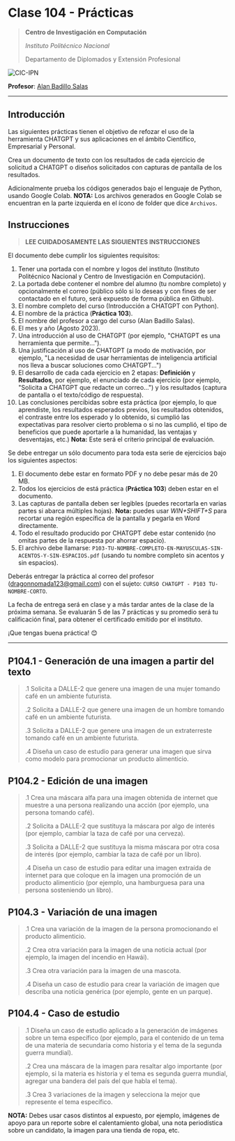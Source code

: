 # Clase 104 - Prácticas

> **Centro de Investigación en Computación**
>
> *Instituto Politécnico Nacional*
>
> Departamento de Diplomados y Extensión Profesional
>

![CIC-IPN](https://www.cic.ipn.mx/images/logos/logositiocicletras.png)

**Profesor**: [Alan Badillo Salas](alan@nomadacode.com)

---

## Introducción

Las siguientes prácticas tienen el objetivo de refozar el uso de la herramienta CHATGPT y sus aplicaciones en el ámbito Científico, Empresarial y Personal.

Crea un documento de texto con los resultados de cada ejercicio de solicitud a CHATGPT o diseños solicitados con capturas de pantalla de los resultados.

Adicionalmente prueba los códigos generados bajo el lenguaje de Python, usando Google Colab. **NOTA:** Los archivos generados en Google Colab se encuentran en la parte izquierda en el ícono de folder que dice `Archivos`.

## Instrucciones

> **LEE CUIDADOSAMENTE LAS SIGUIENTES INSTRUCCIONES**

El documento debe cumplir los siguientes requisitos:

1. Tener una portada con el nombre y logos del instituto (Instituto Politécnico Nacional y Centro de Investigación en Computación).
2. La portada debe contener el nombre del alumno (tu nombre completo) y opcionalmente el correo (público sólo si lo deseas y con fines de ser contactado en el futuro, será expuesto de forma pública en Github).
3. El nombre completo del curso (Introducción a CHATGPT con Python).
4. El nombre de la práctica (**Práctica 103**).
5. El nombre del profesor a cargo del curso (Alan Badillo Salas).
6. El mes y año (Agosto 2023).
7. Una introducción al uso de CHATGPT (por ejemplo, "CHATGPT es una herramienta que permite...").
8. Una justificación al uso de CHATGPT (a modo de motivación, por ejemplo, "La necesidad de usar herramientas de inteligencia artificial nos lleva a buscar soluciones como CHATGPT...")
9. El desarrollo de cada cada ejercicio en 2 etapas: **Definición** y **Resultados**, por ejemplo, el enunciado de cada ejercicio (por ejemplo, "Solicita a CHATGPT que redacte un correo...") y los resultados (captura de pantalla o el texto/código de respuesta).
10. Las conclusiones percibidas sobre esta práctica (por ejemplo, lo que aprendiste, los resultados esperados previos, los resultados obtenidos, el contraste entre los esperado y lo obtenido, si cumplió las expectativas para resolver cierto problema o si no las cumplió, el tipo de beneficios que puede aportarle a la humanidad, las ventajas y desventajas, etc.) **Nota:** Este será el criterio principal de evaluación.

Se debe entregar un sólo documento para toda esta serie de ejercicios bajo los siguientes aspectos:

1. El documento debe estar en formato PDF y no debe pesar más de 20 MB.
2. Todos los ejercicios de está práctica (**Práctica 103**) deben estar en el documento.
3. Las capturas de pantalla deben ser legibles (puedes recortarla en varias partes si abarca múltiples hojas). **Nota:** puedes usar *WIN+SHIFT+S* para recortar una región específica de la pantalla y pegarla en Word directamente.
4. Todo el resultado producido por CHATGPT debe estar contenido (no omitas partes de la respuesta por ahorrar espacio).
5. El archivo debe llamarse: `P103-TU-NOMBRE-COMPLETO-EN-MAYUSCULAS-SIN-ACENTOS-Y-SIN-ESPACIOS.pdf` (usando tu nombre completo sin acentos y sin espacios).

Deberás entregar la práctica al correo del profesor ([dragonnomada123@gmail.com](dragonnomada123@gmail.com)) con el sujeto: `CURSO CHATGPT - P103 TU-NOMBRE-CORTO`.

La fecha de entrega será en clase y a más tardar antes de la clase de la próxima semana. Se evaluarán 5 de las 7 prácticas y su promedio será tu calificación final, para obtener el certificado emitido por el instituto.

¡Que tengas buena práctica! 😊

---

## P104.1 - Generación de una imagen a partir del texto

> .1 Solicita a DALLE-2 que genere una imagen de una mujer tomando café en un ambiente futurista.
>
>
> .2 Solicita a DALLE-2 que genere una imagen de un hombre tomando café en un ambiente futurista.
>
>
> .3 Solicita a DALLE-2 que genere una imagen de un extraterreste tomando café en un ambiente futurista.
>
> .4 Diseña un caso de estudio para generar una imagen que sirva como modelo para promocionar un producto alimenticio.
>

## P104.2 - Edición de una imagen

> .1 Crea una máscara alfa para una imagen obtenida de internet que muestre a una persona realizando una acción (por ejemplo, una persona tomando café).
>
>
> .2 Solicita a DALLE-2 que sustituya la máscara por algo de interés (por ejemplo, cambiar la taza de café por una cerveza).
>
>
> .3 Solicita a DALLE-2 que sustituya la misma máscara por otra cosa de interés (por ejemplo, cambiar la taza de café por un libro).
>
> .4 Diseña un caso de estudio para editar una imagen extraída de internet para que coloque en la imagen una promoción de un producto alimenticio (por ejemplo, una hamburguesa para una persona sosteniendo un libro).
>

## P104.3 - Variación de una imagen

> .1 Crea una variación de la imagen de la persona promocionando el producto alimenticio.
>
>
> .2 Crea otra variación para la imagen de una noticia actual (por ejemplo, la imagen del incendio en Hawái).
>
>
> .3 Crea otra variación para la imagen de una mascota.
>
> .4 Diseña un caso de estudio para crear la variación de imagen que describa una noticia genérica (por ejemplo, gente en un parque).
>

## P104.4 - Caso de estudio

> .1 Diseña un caso de estudio aplicado a la generación de imágenes sobre un tema específico (por ejemplo, para el contenido de un tema de una materia de secundaria como historia y el tema de la segunda guerra mundial).
>
> .2 Crea una máscara de la imagen para resaltar algo importante (por ejemplo, si la materia es historia y el tema es segunda guerra mundial, agregar una bandera del país del que habla el tema).
>
> .3 Crea 3 variaciones de la imagen y selecciona la mejor que represente el tema específico.
>

**NOTA:** Debes usar casos distintos al expuesto, por ejemplo, imágenes de apoyo para un reporte sobre el calentamiento global, una nota periodística sobre un candidato, la imagen para una tienda de ropa, etc.
